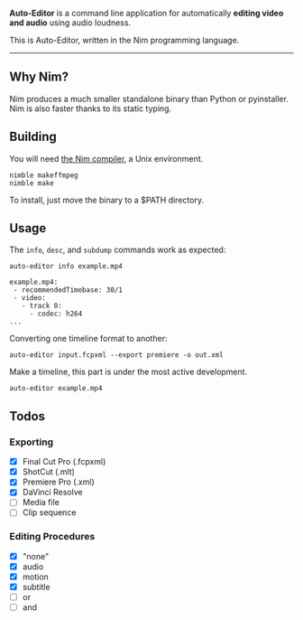 **Auto-Editor** is a command line application for automatically **editing video and audio** using audio loudness.

This is Auto-Editor, written in the Nim programming language.

---

## Why Nim?
Nim produces a much smaller standalone binary than Python or pyinstaller. Nim is also faster thanks to its static typing.

## Building
You will need [the Nim compiler](https://nim-lang.org/), a Unix environment.

```
nimble makeffmpeg
nimble make
```

To install, just move the binary to a $PATH directory.

## Usage

The `info`, `desc`, and `subdump` commands work as expected:

```
auto-editor info example.mp4

example.mp4:
 - recommendedTimebase: 30/1
 - video:
   - track 0:
     - codec: h264
...
```

Converting one timeline format to another:
```
auto-editor input.fcpxml --export premiere -o out.xml
```

Make a timeline, this part is under the most active development.
```
auto-editor example.mp4
```

## Todos

### Exporting
- [x] Final Cut Pro (.fcpxml)
- [x] ShotCut (.mlt)
- [x] Premiere Pro (.xml)
- [x] DaVinci Resolve
- [ ] Media file
- [ ] Clip sequence

### Editing Procedures
- [x] "none"
- [x] audio
- [x] motion
- [x] subtitle
- [ ] or
- [ ] and